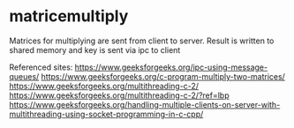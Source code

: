 # matricemultiply
Matrices for multiplying are sent from client to server. Result is written to shared memory and key is sent via ipc to client


Referenced sites:
https://www.geeksforgeeks.org/ipc-using-message-queues/
https://www.geeksforgeeks.org/c-program-multiply-two-matrices/
https://www.geeksforgeeks.org/multithreading-c-2/
https://www.geeksforgeeks.org/multithreading-c-2/?ref=lbp
https://www.geeksforgeeks.org/handling-multiple-clients-on-server-with-multithreading-using-socket-programming-in-c-cpp/
